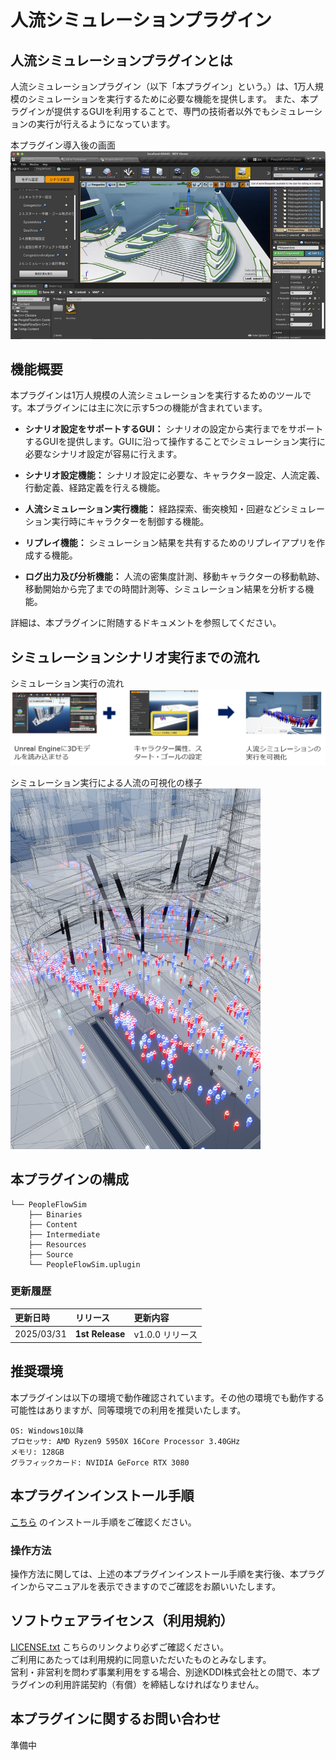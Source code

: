 # 人流シミュレーションプラグイン

## 人流シミュレーションプラグインとは
人流シミュレーションプラグイン（以下「本プラグイン」という。）は、1万人規模のシミュレーションを実行するために必要な機能を提供します。
また、本プラグインが提供するGUIを利用することで、専門の技術者以外でもシミュレーションの実行が行えるようになっています。

本プラグイン導入後の画面    
<img src="./Documentation/images/readme/sim3.png" width="600">

## 機能概要
本プラグインは1万人規模の人流シミュレーションを実行するためのツールです。本プラグインには主に次に示す5つの機能が含まれています。  

* **シナリオ設定をサポートするGUI：** シナリオの設定から実行までをサポートするGUIを提供します。GUIに沿って操作することでシミュレーション実行に必要なシナリオ設定が容易に行えます。

* **シナリオ設定機能：** シナリオ設定に必要な、キャラクター設定、人流定義、行動定義、経路定義を行える機能。  

* **人流シミュレーション実行機能：** 経路探索、衝突検知・回避などシミュレーション実行時にキャラクターを制御する機能。  

* **リプレイ機能：** シミュレーション結果を共有するためのリプレイアプリを作成する機能。  

* **ログ出力及び分析機能：** 人流の密集度計測、移動キャラクターの移動軌跡、移動開始から完了までの時間計測等、シミュレーション結果を分析する機能。  

詳細は、本プラグインに附随するドキュメントを参照してください。

## シミュレーションシナリオ実行までの流れ

シミュレーション実行の流れ  
<img src="./Documentation/images/readme/sim1.png" width="800">

シミュレーション実行による人流の可視化の様子  
<img src="./Documentation/images/readme/sim2.png" width="400">

## 本プラグインの構成
```
└── PeopleFlowSim
    ├── Binaries
    ├── Content
    ├── Intermediate
    ├── Resources
    ├── Source
    └── PeopleFlowSim.uplugin
```

### 更新履歴
| 更新日時       | リリース                                                                                                                                                                                                                           | 更新内容                                                                                                                                                                                                               |
|:-----------|:-------------------------------------------------------------------------------------------------------------------------------------------------------------------------------------------------------------------------------|:-------------------------------------------------------------------------------------------------------------------------------------------------------------------------------------------------------------------|
| 2025/03/31 | **1st Release**                                                                                                                                                                                                                | v1.0.0 リリース                                                        |

## 推奨環境
本プラグインは以下の環境で動作確認されています。その他の環境でも動作する可能性はありますが、同等環境での利用を推奨いたします。  

```
OS: Windows10以降  
プロセッサ: AMD Ryzen9 5950X 16Core Processor 3.40GHz  
メモリ: 128GB  
グラフィックカード: NVIDIA GeForce RTX 3080  
```

## 本プラグインインストール手順
[こちら](./Documentation/install.md) のインストール手順をご確認ください。

### 操作方法
操作方法に関しては、上述の本プラグインインストール手順を実行後、本プラグインからマニュアルを表示できますのでご確認をお願いいたします。

## ソフトウェアライセンス（利用規約）
[LICENSE.txt](./LICENSE.txt) こちらのリンクより必ずご確認ください。  
ご利用にあたっては利用規約に同意いただいたものとみなします。  
営利・非営利を問わず事業利用をする場合、別途KDDI株式会社との間で、本プラグインの利用許諾契約（有償）を締結しなければなりません。

## 本プラグインに関するお問い合わせ
準備中
